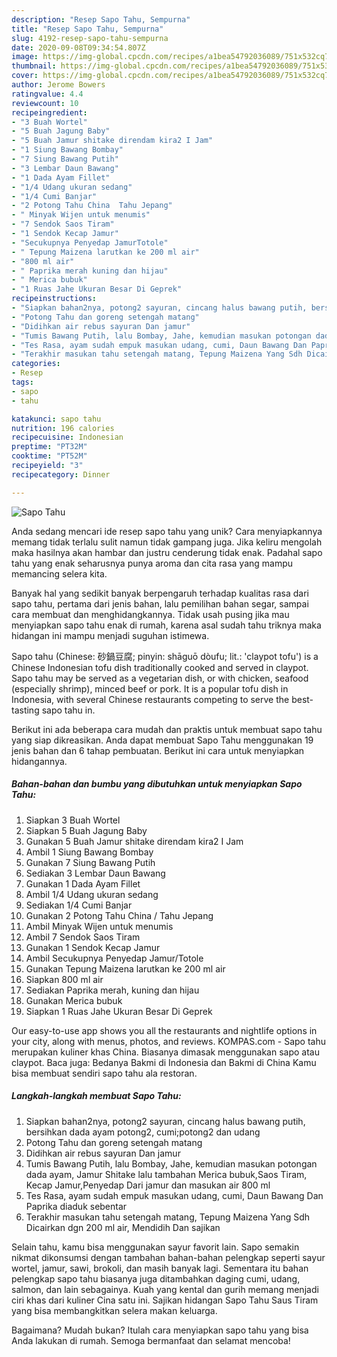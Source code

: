 ```yaml
---
description: "Resep Sapo Tahu, Sempurna"
title: "Resep Sapo Tahu, Sempurna"
slug: 4192-resep-sapo-tahu-sempurna
date: 2020-09-08T09:34:54.807Z
image: https://img-global.cpcdn.com/recipes/a1bea54792036089/751x532cq70/sapo-tahu-foto-resep-utama.jpg
thumbnail: https://img-global.cpcdn.com/recipes/a1bea54792036089/751x532cq70/sapo-tahu-foto-resep-utama.jpg
cover: https://img-global.cpcdn.com/recipes/a1bea54792036089/751x532cq70/sapo-tahu-foto-resep-utama.jpg
author: Jerome Bowers
ratingvalue: 4.4
reviewcount: 10
recipeingredient:
- "3 Buah Wortel"
- "5 Buah Jagung Baby"
- "5 Buah Jamur shitake direndam kira2 I Jam"
- "1 Siung Bawang Bombay"
- "7 Siung Bawang Putih"
- "3 Lembar Daun Bawang"
- "1 Dada Ayam Fillet"
- "1/4 Udang ukuran sedang"
- "1/4 Cumi Banjar"
- "2 Potong Tahu China  Tahu Jepang"
- " Minyak Wijen untuk menumis"
- "7 Sendok Saos Tiram"
- "1 Sendok Kecap Jamur"
- "Secukupnya Penyedap JamurTotole"
- " Tepung Maizena larutkan ke 200 ml air"
- "800 ml air"
- " Paprika merah kuning dan hijau"
- " Merica bubuk"
- "1 Ruas Jahe Ukuran Besar Di Geprek"
recipeinstructions:
- "Siapkan bahan2nya, potong2 sayuran, cincang halus bawang putih, bersihkan dada ayam potong2, cumi;potong2 dan udang"
- "Potong Tahu dan goreng setengah matang"
- "Didihkan air rebus sayuran Dan jamur"
- "Tumis Bawang Putih, lalu Bombay, Jahe, kemudian masukan potongan dada ayam, Jamur Shitake lalu tambahan Merica bubuk,Saos Tiram, Kecap Jamur,Penyedap Dari jamur dan masukan air 800 ml"
- "Tes Rasa, ayam sudah empuk masukan udang, cumi, Daun Bawang Dan Paprika diaduk sebentar"
- "Terakhir masukan tahu setengah matang, Tepung Maizena Yang Sdh Dicairkan dgn 200 ml air, Mendidih Dan sajikan"
categories:
- Resep
tags:
- sapo
- tahu

katakunci: sapo tahu 
nutrition: 196 calories
recipecuisine: Indonesian
preptime: "PT32M"
cooktime: "PT52M"
recipeyield: "3"
recipecategory: Dinner

---
```



![Sapo Tahu](https://img-global.cpcdn.com/recipes/a1bea54792036089/751x532cq70/sapo-tahu-foto-resep-utama.jpg)

Anda sedang mencari ide resep sapo tahu yang unik? Cara menyiapkannya memang tidak terlalu sulit namun tidak gampang juga. Jika keliru mengolah maka hasilnya akan hambar dan justru cenderung tidak enak. Padahal sapo tahu yang enak seharusnya punya aroma dan cita rasa yang mampu memancing selera kita.

Banyak hal yang sedikit banyak berpengaruh terhadap kualitas rasa dari sapo tahu, pertama dari jenis bahan, lalu pemilihan bahan segar, sampai cara membuat dan menghidangkannya. Tidak usah pusing jika mau menyiapkan sapo tahu enak di rumah, karena asal sudah tahu triknya maka hidangan ini mampu menjadi suguhan istimewa.

Sapo tahu (Chinese: 砂鍋豆腐; pinyin: shāguō dòufu; lit.: &#39;claypot tofu&#39;) is a Chinese Indonesian tofu dish traditionally cooked and served in claypot. Sapo tahu may be served as a vegetarian dish, or with chicken, seafood (especially shrimp), minced beef or pork. It is a popular tofu dish in Indonesia, with several Chinese restaurants competing to serve the best-tasting sapo tahu in.


Berikut ini ada beberapa cara mudah dan praktis untuk membuat sapo tahu yang siap dikreasikan. Anda dapat membuat Sapo Tahu menggunakan 19 jenis bahan dan 6 tahap pembuatan. Berikut ini cara untuk menyiapkan hidangannya.

<!--inarticleads1-->

##### Bahan-bahan dan bumbu yang dibutuhkan untuk menyiapkan Sapo Tahu:

1. Siapkan 3 Buah Wortel
1. Siapkan 5 Buah Jagung Baby
1. Gunakan 5 Buah Jamur shitake direndam kira2 I Jam
1. Ambil 1 Siung Bawang Bombay
1. Gunakan 7 Siung Bawang Putih
1. Sediakan 3 Lembar Daun Bawang
1. Gunakan 1 Dada Ayam Fillet
1. Ambil 1/4 Udang ukuran sedang
1. Sediakan 1/4 Cumi Banjar
1. Gunakan 2 Potong Tahu China / Tahu Jepang
1. Ambil  Minyak Wijen untuk menumis
1. Ambil 7 Sendok Saos Tiram
1. Gunakan 1 Sendok Kecap Jamur
1. Ambil Secukupnya Penyedap Jamur/Totole
1. Gunakan  Tepung Maizena larutkan ke 200 ml air
1. Siapkan 800 ml air
1. Sediakan  Paprika merah, kuning dan hijau
1. Gunakan  Merica bubuk
1. Siapkan 1 Ruas Jahe Ukuran Besar Di Geprek


Our easy-to-use app shows you all the restaurants and nightlife options in your city, along with menus, photos, and reviews. KOMPAS.com - Sapo tahu merupakan kuliner khas China. Biasanya dimasak menggunakan sapo atau claypot. Baca juga: Bedanya Bakmi di Indonesia dan Bakmi di China Kamu bisa membuat sendiri sapo tahu ala restoran. 

<!--inarticleads2-->

##### Langkah-langkah membuat Sapo Tahu:

1. Siapkan bahan2nya, potong2 sayuran, cincang halus bawang putih, bersihkan dada ayam potong2, cumi;potong2 dan udang
1. Potong Tahu dan goreng setengah matang
1. Didihkan air rebus sayuran Dan jamur
1. Tumis Bawang Putih, lalu Bombay, Jahe, kemudian masukan potongan dada ayam, Jamur Shitake lalu tambahan Merica bubuk,Saos Tiram, Kecap Jamur,Penyedap Dari jamur dan masukan air 800 ml
1. Tes Rasa, ayam sudah empuk masukan udang, cumi, Daun Bawang Dan Paprika diaduk sebentar
1. Terakhir masukan tahu setengah matang, Tepung Maizena Yang Sdh Dicairkan dgn 200 ml air, Mendidih Dan sajikan


Selain tahu, kamu bisa menggunakan sayur favorit lain. Sapo semakin nikmat dikonsumsi dengan tambahan bahan-bahan pelengkap seperti sayur wortel, jamur, sawi, brokoli, dan masih banyak lagi. Sementara itu bahan pelengkap sapo tahu biasanya juga ditambahkan daging cumi, udang, salmon, dan lain sebagainya. Kuah yang kental dan gurih memang menjadi ciri khas dari kuliner Cina satu ini. Sajikan hidangan Sapo Tahu Saus Tiram yang bisa membangkitkan selera makan keluarga. 

Bagaimana? Mudah bukan? Itulah cara menyiapkan sapo tahu yang bisa Anda lakukan di rumah. Semoga bermanfaat dan selamat mencoba!
